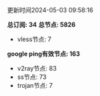 更新时间2024-05-03 09:58:16

**总订阅: 34**
**总节点: 5826**
- vless节点: 7

**google ping有效节点: 163**
- v2ray节点: 83
- ss节点: 73
- trojan节点: 7
